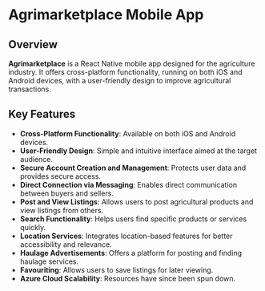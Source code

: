 # Agrimarketplace Mobile App

## Overview

**Agrimarketplace** is a React Native mobile app designed for the agriculture industry. It offers cross-platform functionality, running on both iOS and Android devices, with a user-friendly design to improve agricultural transactions.

## Key Features

- **Cross-Platform Functionality**: Available on both iOS and Android devices.
- **User-Friendly Design**: Simple and intuitive interface aimed at the target audience.
- **Secure Account Creation and Management**: Protects user data and provides secure access.
- **Direct Connection via Messaging**: Enables direct communication between buyers and sellers.
- **Post and View Listings**: Allows users to post agricultural products and view listings from others.
- **Search Functionality**: Helps users find specific products or services quickly.
- **Location Services**: Integrates location-based features for better accessibility and relevance.
- **Haulage Advertisements**: Offers a platform for posting and finding haulage services.
- **Favouriting**: Allows users to save listings for later viewing.
- **Azure Cloud Scalability**: Resources have since been spun down.

